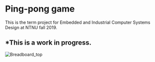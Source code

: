 # Ping-pong game
 This is the term project for Embedded and Industrial Computer Systems Design at NTNU fall 2019.

## *This is a work in progress.
![Breadboard_top](Images/Breadboard_top.png) 
